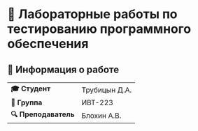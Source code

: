 # 🧪 Лабораторные работы по тестированию программного обеспечения

## 📝 Информация о работе
| | |
|-|-|
| **🎓 Студент** | Трубицын Д.А. |
| **🏫 Группа** | ИВТ-223 |
| **🔍 Преподаватель** | Блохин А.В. |